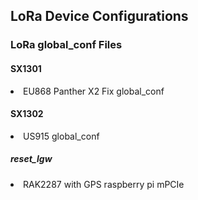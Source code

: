 <h2>LoRa Device Configurations</h2>
<h3>LoRa global_conf Files</h3>
<h4>SX1301</h4>
<li>EU868 Panther X2 Fix global_conf</li>
<h4>SX1302</h4>
<li>US915 global_conf</li>
<h5>reset_lgw</h5>
<li>RAK2287 with GPS raspberry pi mPCIe</li>
